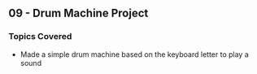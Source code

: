 ## 09 - Drum Machine Project

### Topics Covered

- Made a simple drum machine based on the keyboard letter to play a sound
